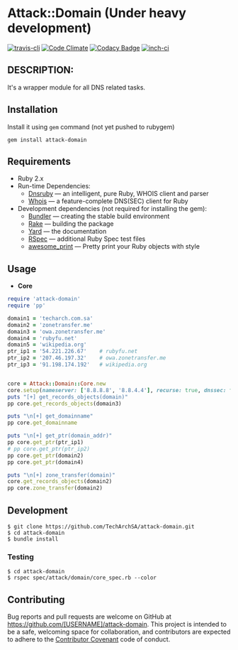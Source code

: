 # Attack::Domain (Under heavy development)
[![travis-cli](https://api.travis-ci.org/TechArchSA/attack-domain.svg)](https://travis-ci.org/TechArchSA/attack-domain/) [![Code Climate](https://codeclimate.com/github/TechArchSA/attack-domain/badges/gpa.svg)](https://codeclimate.com/github/TechArchSA/attack-domain) [![Codacy Badge](https://api.codacy.com/project/badge/Grade/8c81748967664cc5bb92147581fb6802)](https://www.codacy.com/app/king-sabri/attack-domain?utm_source=github.com&amp;utm_medium=referral&amp;utm_content=TechArchSA/attack-domain&amp;utm_campaign=Badge_Grade)  [![inch-ci](https://inch-ci.org/github/TechArchSA/attack-domain.svg?branch=master)](https://inch-ci.org/github/TechArchSA/attack-domain)

## DESCRIPTION:
It's a wrapper module for all DNS related tasks. 

## Installation

Install it using `gem` command (not yet pushed to rubygem)

```
gem install attack-domain
```

## Requirements

* Ruby 2.x
* Run-time Dependencies:
  * [Dnsruby](https://github.com/alexdalitz/dnsruby) — an intelligent, pure Ruby, WHOIS client and parser
  * [Whois](https://github.com/weppos/whois) — a feature-complete DNS(SEC) client for Ruby
* Development dependencies (not required for installing the gem):
  * [Bundler](http://bundler.io/) — creating the stable build environment
  * [Rake](https://rubygems.org/gems/rake) — building the package
  * [Yard](http://yardoc.org/) — the documentation
  * [RSpec](https://relishapp.com/rspec/) — additional Ruby Spec test files
  * [awesome_print](https://github.com/awesome-print/awesome_print) — Pretty print your Ruby objects with style

## Usage

* **Core**
```ruby
require 'attack-domain'
require 'pp'

domain1 = 'techarch.com.sa'
domain2 = 'zonetransfer.me'
domain3 = 'owa.zonetransfer.me'
domain4 = 'rubyfu.net'
domain5 = 'wikipedia.org'
ptr_ip1 = '54.221.226.67'    # rubyfu.net
ptr_ip2 = '207.46.197.32'    # owa.zonetransfer.me
ptr_ip3 = '91.198.174.192'   # wikipedia.org


core = Attack::Domain::Core.new
core.setup(nameserver: ['8.8.8.8', '8.8.4.4'], recurse: true, dnssec: false)
puts "[+] get_records_objects(domain)"
pp core.get_records_objects(domain3)

puts "\n[+] get_domainname"
pp core.get_domainname

puts "\n[+] get_ptr(domain_addr)"
pp core.get_ptr(ptr_ip1)
# pp core.get_ptr(ptr_ip2)
pp core.get_ptr(domain2)
pp core.get_ptr(domain4)

puts "\n[+] zone_transfer(domain)"
core.get_records_objects(domain2)
pp core.zone_transfer(domain2)
```

## Development

```
$ git clone https://github.com/TechArchSA/attack-domain.git
$ cd attack-domain
$ bundle install
```


### Testing

```
$ cd attack-domain
$ rspec spec/attack/domain/core_spec.rb --color
```

## Contributing

Bug reports and pull requests are welcome on GitHub at https://github.com/[USERNAME]/attack-domain. This project is intended to be a safe, welcoming space for collaboration, and contributors are expected to adhere to the [Contributor Covenant](http://contributor-covenant.org) code of conduct.